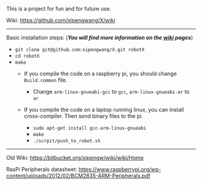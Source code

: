 This is a project for fun and for future use.

Wiki: https://github.com/xipengwang/X/wiki

***
Basic installation steps: (***You will find more information on the [wiki](https://github.com/xipengwang/X/wiki) pages***)
* `git clone git@github.com:xipengwang/X.git robotX`
*  `cd robotX` 
* `make`
    * If you compile the code on a raspberry pi, you should change `Build.common` file. 
        * Change `arm-linux-gnueabi-gcc` to `gcc`,  `arm-linux-gnueabi-ar` to `ar` 
        
    * If you compile the code on a laptop running linux, you can install cross-compiler. Then send binary files to the pi. 
        * `sudo apt-get install gcc-arm-linux-gnueabi`
        * `make`
        * `./scrpit/push_to_robot.sh` 
***
Old Wiki: https://bitbucket.org/xipengw/wiki/wiki/Home

RasPi Peripherals datasheet: https://www.raspberrypi.org/wp-content/uploads/2012/02/BCM2835-ARM-Peripherals.pdf

